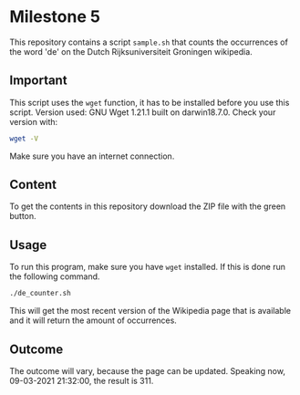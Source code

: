 # Milestone 5
This repository contains a script ```sample.sh``` that counts the occurrences of the word 'de' on the Dutch Rijksuniversiteit Groningen wikipedia.

## Important

This script uses the ```wget``` function, it has to be installed before you use this script. Version used: GNU Wget 1.21.1 built on darwin18.7.0.
Check your version with:
```bash
wget -V
```
Make sure you have an internet connection.


## Content
To get the contents in this repository download the ZIP file with the green button.

## Usage
To run this program, make sure you have ```wget``` installed. 
If this is done run the following command.
```bash
./de_counter.sh
```
This will get the most recent version of the Wikipedia page that is available and it will return the amount of occurrences.

## Outcome
The outcome will vary, because the page can be updated.
Speaking now, 09-03-2021 21:32:00, the result is 311.
